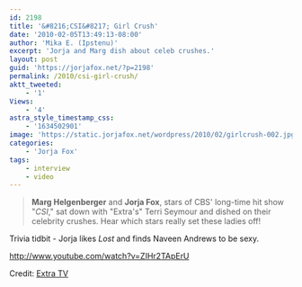 ```yaml
---
id: 2198
title: '&#8216;CSI&#8217; Girl Crush'
date: '2010-02-05T13:49:13-08:00'
author: 'Mika E. (Ipstenu)'
excerpt: 'Jorja and Marg dish about celeb crushes.'
layout: post
guid: 'https://jorjafox.net/?p=2198'
permalink: /2010/csi-girl-crush/
aktt_tweeted:
    - '1'
Views:
    - '4'
astra_style_timestamp_css:
    - '1634502901'
image: 'https://static.jorjafox.net/wordpress/2010/02/girlcrush-002.jpg'
categories:
    - 'Jorja Fox'
tags:
    - interview
    - video
---
```


<blockquote><strong>Marg Helgenberger</strong> and <strong>Jorja Fox</strong>, stars of CBS' long-time hit show "<em>CSI</em>," sat down with "Extra's" Terri Seymour and dished on their celebrity crushes. Hear which stars really set these ladies off!</blockquote>

Trivia tidbit - Jorja likes <em>Lost</em> and finds Naveen Andrews to be sexy.

http://www.youtube.com/watch?v=ZIHr2TApErU

Credit: <a href="http://extratv.warnerbros.com/2010/02/csi_girl_talk.php">Extra TV</a>